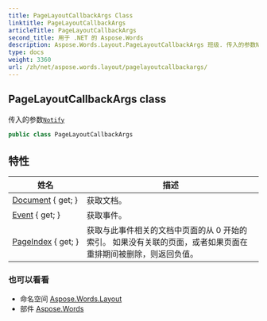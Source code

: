 ```yaml
---
title: PageLayoutCallbackArgs Class
linktitle: PageLayoutCallbackArgs
articleTitle: PageLayoutCallbackArgs
second_title: 用于 .NET 的 Aspose.Words
description: Aspose.Words.Layout.PageLayoutCallbackArgs 班级. 传入的参数Notify 在 C#.
type: docs
weight: 3360
url: /zh/net/aspose.words.layout/pagelayoutcallbackargs/
---
```

## PageLayoutCallbackArgs class

传入的参数[`Notify`](../ipagelayoutcallback/notify/)

```csharp
public class PageLayoutCallbackArgs
```

## 特性

| 姓名 | 描述 |
| --- | --- |
| [Document](../../aspose.words.layout/pagelayoutcallbackargs/document/) { get; } | 获取文档。 |
| [Event](../../aspose.words.layout/pagelayoutcallbackargs/event/) { get; } | 获取事件。 |
| [PageIndex](../../aspose.words.layout/pagelayoutcallbackargs/pageindex/) { get; } | 获取与此事件相关的文档中页面的从 0 开始的索引。 如果没有关联的页面，或者如果页面在重排期间被删除，则返回负值。 |

### 也可以看看

* 命名空间 [Aspose.Words.Layout](../../aspose.words.layout/)
* 部件 [Aspose.Words](../../)
